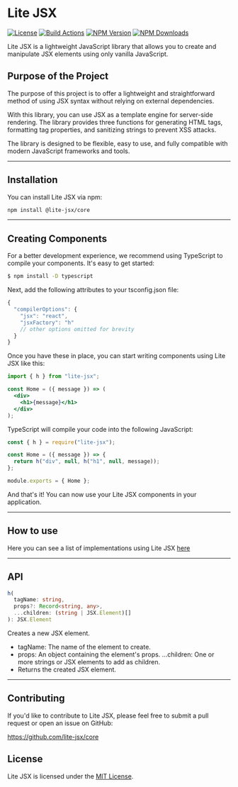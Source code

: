 # Lite JSX

[![License][license-image]][license-url]
[![Build Actions][build-image]][build-url]
[![NPM Version][npm-image]][npm-url]
[![NPM Downloads][downloads-image]][npm-url]

Lite JSX is a lightweight JavaScript library that allows you to create and manipulate JSX elements using only vanilla JavaScript.

## Purpose of the Project

The purpose of this project is to offer a lightweight and straightforward method of using JSX syntax without relying on external dependencies.

With this library, you can use JSX as a template engine for server-side rendering. The library provides three functions for generating HTML tags, formatting tag properties, and sanitizing strings to prevent XSS attacks.

The library is designed to be flexible, easy to use, and fully compatible with modern JavaScript frameworks and tools.

---

## Installation

You can install Lite JSX via npm:

```bash
npm install @lite-jsx/core
```

---

## Creating Components

For a better development experience, we recommend using TypeScript to compile your components. It's easy to get started:

```bash
$ npm install -D typescript
```

Next, add the following attributes to your tsconfig.json file:

```js
{
  "compilerOptions": {
    "jsx": "react",
    "jsxFactory": "h"
    // other options omitted for brevity
  }
}
```

Once you have these in place, you can start writing components using Lite JSX like this:

```jsx
import { h } from "lite-jsx";

const Home = ({ message }) => (
  <div>
    <h1>{message}</h1>
  </div>
);
```

TypeScript will compile your code into the following JavaScript:

```js
const { h } = require("lite-jsx");

const Home = ({ message }) => {
  return h("div", null, h("h1", null, message));
};

module.exports = { Home };
```

And that's it! You can now use your Lite JSX components in your application.

---

## How to use

Here you can see a list of implementations using Lite JSX [here](https://lite-jsx.github.io/docs/)

---

## API

```ts
h(
  tagName: string,
  props?: Record<string, any>,
  ...children: (string | JSX.Element)[]
): JSX.Element
```

Creates a new JSX element.

- tagName: The name of the element to create.
- props: An object containing the element's props.
  ...children: One or more strings or JSX elements to add as children.
- Returns the created JSX element.

---

## Contributing

If you'd like to contribute to Lite JSX, please feel free to submit a pull request or open an issue on GitHub:

https://github.com/lite-jsx/core

## License

Lite JSX is licensed under the [MIT License](https://github.com/lite-jsx/core/blob/master/LICENSE).

[npm-url]: https://npmjs.org/package/@lite-jsx/core
[npm-image]: https://img.shields.io/npm/v/@lite-jsx/core.svg?style=for-the-badge
[downloads-image]: https://img.shields.io/npm/dm/@lite-jsx/core.svg?style=for-the-badge
[build-image]: https://img.shields.io/github/actions/workflow/status/lite-jsx/core/publish.yml?style=for-the-badge
[build-url]: https://github.com/lite-jsx/core/actions/workflows/publish.yml
[license-image]: https://img.shields.io/github/license/lite-jsx/core?style=for-the-badge
[license-url]: https://github.com/lite-jsx/core/blob/master/LICENSE

